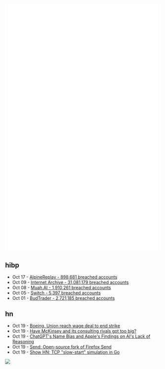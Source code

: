![Metrics](https://raw.githubusercontent.com/phixion/phixion/master/metrics.svg)

## hibp

<!--
for https://github.com/phixion/phixion/blob/main/.github/workflows/feeds.yml
-->
<!--START_SECTION:haveibeenpwnd-->
- Oct 17 - [AlpineReplay - 898,681 breached accounts](https://haveibeenpwned.com/PwnedWebsites#AlpineReplay)
- Oct 09 - [Internet Archive - 31,081,179 breached accounts](https://haveibeenpwned.com/PwnedWebsites#InternetArchive)
- Oct 08 - [Muah.AI - 1,910,261 breached accounts](https://haveibeenpwned.com/PwnedWebsites#Muah)
- Oct 05 - [Switch - 5,397 breached accounts](https://haveibeenpwned.com/PwnedWebsites#Switch)
- Oct 01 - [BudTrader - 2,721,185 breached accounts](https://haveibeenpwned.com/PwnedWebsites#BudTrader)
<!--END_SECTION:haveibeenpwnd-->

## hn

<!--
for https://github.com/phixion/phixion/blob/main/.github/workflows/feeds.yml
-->
<!--START_SECTION:hn-->
- Oct 19 - [Boeing, Union reach wage deal to end strike](https://www.wsj.com/business/airlines/boeing-union-reach-wage-deal-to-end-strike-b9804268)
- Oct 19 - [Have McKinsey and its consulting rivals got too big?](https://www.economist.com/business/2024/03/25/have-mckinsey-and-its-consulting-rivals-got-too-big)
- Oct 19 - [ChatGPT's Name Bias and Apple's Findings on AI's Lack of Reasoning](https://medium.com/@researchgraph/chatgpts-name-bias-and-apple-s-findings-on-ai-s-lack-of-reasoning-major-flaws-revealed-b4a44c27fd75)
- Oct 19 - [Send: Open-source fork of Firefox Send](https://send.vis.ee/)
- Oct 19 - [Show HN: TCP "slow-start" simulation in Go](https://github.com/ritiksahni/cwnd-demo)
<!--END_SECTION:hn-->

<!--
for https://yhype.me
-->
![](https://hit.yhype.me/github/profile?user_id=13013670)
